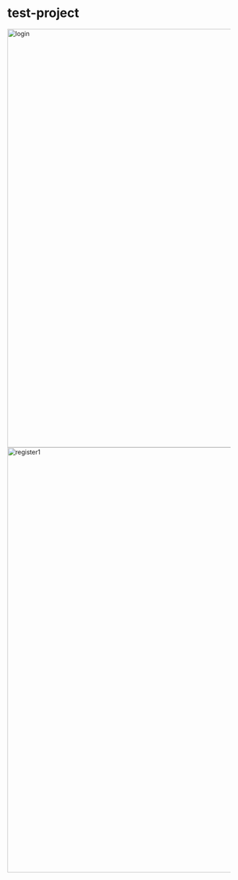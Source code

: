 # test-project

<img width="945" alt="login" src="https://user-images.githubusercontent.com/95458185/180823102-48a36935-b785-4d8a-9fc2-99fd08402053.PNG">

<img width="960" alt="register1" src="https://user-images.githubusercontent.com/95458185/180996938-bc1fae29-f5a1-4661-a223-bb7140fb2f00.PNG">
